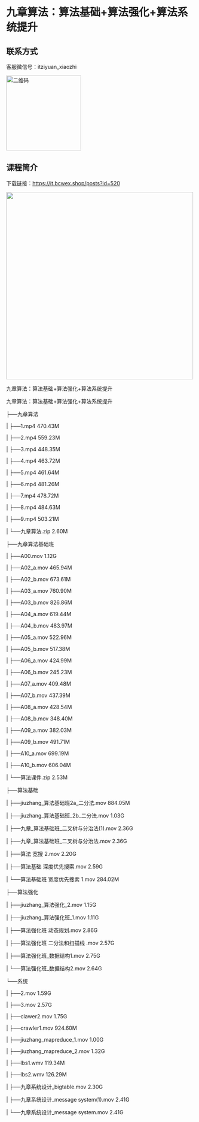 # 九章算法：算法基础+算法强化+算法系统提升

## 联系方式

客服微信号：itziyuan_xiaozhi

<img src="https://ziyuanyun.oss-cn-guangzhou.aliyuncs.com/common/20240614073449/666b82192834a.jpg" width="200" height="200" alt="二维码">

## 课程简介

下载链接：https://it.bcwex.shop/posts?id=520

<img src="https://ziyuanyun.oss-cn-guangzhou.aliyuncs.com/yun/20240515152032/664462403708b.jpg" width="500" alt="">

  九章算法：算法基础+算法强化+算法系统提升



 九章算法：算法基础+算法强化+算法系统提升



 ├──九章算法

 | ├──1.mp4 470.43M

 | ├──2.mp4 559.23M

 | ├──3.mp4 448.35M

 | ├──4.mp4 463.72M

 | ├──5.mp4 461.64M

 | ├──6.mp4 481.26M

 | ├──7.mp4 478.72M

 | ├──8.mp4 484.63M

 | ├──9.mp4 503.21M

 | └──九章算法.zip 2.60M

 ├──九章算法基础班

 | ├──A00.mov 1.12G

 | ├──A02_a.mov 465.94M

 | ├──A02_b.mov 673.61M

 | ├──A03_a.mov 760.90M

 | ├──A03_b.mov 826.86M

 | ├──A04_a.mov 619.44M

 | ├──A04_b.mov 483.97M

 | ├──A05_a.mov 522.96M

 | ├──A05_b.mov 517.38M

 | ├──A06_a.mov 424.99M

 | ├──A06_b.mov 245.23M

 | ├──A07_a.mov 409.48M

 | ├──A07_b.mov 437.39M

 | ├──A08_a.mov 428.54M

 | ├──A08_b.mov 348.40M

 | ├──A09_a.mov 382.03M

 | ├──A09_b.mov 491.71M

 | ├──A10_a.mov 699.19M

 | ├──A10_b.mov 606.04M

 | └──算法课件.zip 2.53M

 ├──算法基础

 | ├──jiuzhang_算法基础班2a_二分法.mov 884.05M

 | ├──jiuzhang_算法基础班_2b_二分法.mov 1.03G

 | ├──九章_算法基础班_二叉树与分治法(1).mov 2.36G

 | ├──九章_算法基础班_二叉树与分治法.mov 2.36G

 | ├──算法 宽搜 2.mov 2.20G

 | ├──算法基础 深度优先搜索.mov 2.59G

 | └──算法基础班 宽度优先搜索 1.mov 284.02M

 ├──算法强化

 | ├──jiuzhang_算法强化_2.mov 1.15G

 | ├──jiuzhang_算法强化班_1.mov 1.11G

 | ├──算法强化班 动态规划.mov 2.86G

 | ├──算法强化班 二分法和扫描线 .mov 2.57G

 | ├──算法强化班_数据结构1.mov 2.75G

 | └──算法强化班_数据结构2.mov 2.64G

 └──系统

 | ├──2.mov 1.59G

 | ├──3.mov 2.57G

 | ├──clawer2.mov 1.75G

 | ├──crawler1.mov 924.60M

 | ├──jiuzhang_mapreduce_1.mov 1.00G

 | ├──jiuzhang_mapreduce_2.mov 1.32G

 | ├──lbs1.wmv 119.34M

 | ├──lbs2.wmv 126.29M

 | ├──九章系统设计_bigtable.mov 2.30G

 | ├──九章系统设计_message system(1).mov 2.41G

 | └──九章系统设计_message system.mov 2.41G

  